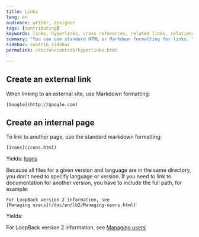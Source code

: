 ```yaml
---
title: Links
lang: en
audience: writer, designer
tags: [contributing]
keywords: links, hyperlinks, cross references, related links, relationship tables
summary: "You can use standard HTML or Markdown formatting for links. "
sidebar: contrib_sidebar
permalink: /doc/en/contrib/hyperlinks.html

---
```


## Create an external link

When linking to an external site, use Markdown formatting:

```
[Google](http://google.com)
```

## Create an internal page

To link to another page, use the standard markdown formatting:

```
[Icons](icons.html)
```
Yields: [Icons](icons.html)

Because all files for a given version and language are in the same
directory, you don't need to specify language or version.  If you need to link
to documentation for another version, you have to include the full path, for example:
```
For LoopBack version 2 information, see
[Managing users](/doc/en/lb2/Managing-users.html)
```

Yields:

For LoopBack version 2 information, see [Managing users](/doc/en/lb2/Managing-users.html)
